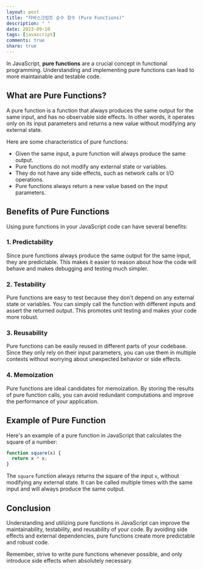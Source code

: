 ```yaml
---
layout: post
title: "자바스크립트 순수 함수 (Pure Functions)"
description: " "
date: 2023-09-10
tags: [javascript]
comments: true
share: true
---
```


In JavaScript, **pure functions** are a crucial concept in functional programming. Understanding and implementing pure functions can lead to more maintainable and testable code.

## What are Pure Functions?

A pure function is a function that always produces the same output for the same input, and has no observable side effects. In other words, it operates only on its input parameters and returns a new value without modifying any external state.

Here are some characteristics of pure functions:

- Given the same input, a pure function will always produce the same output.
- Pure functions do not modify any external state or variables.
- They do not have any side effects, such as network calls or I/O operations.
- Pure functions always return a new value based on the input parameters.

## Benefits of Pure Functions

Using pure functions in your JavaScript code can have several benefits:

### 1. Predictability

Since pure functions always produce the same output for the same input, they are predictable. This makes it easier to reason about how the code will behave and makes debugging and testing much simpler.

### 2. Testability

Pure functions are easy to test because they don't depend on any external state or variables. You can simply call the function with different inputs and assert the returned output. This promotes unit testing and makes your code more robust.

### 3. Reusability

Pure functions can be easily reused in different parts of your codebase. Since they only rely on their input parameters, you can use them in multiple contexts without worrying about unexpected behavior or side effects.

### 4. Memoization

Pure functions are ideal candidates for memoization. By storing the results of pure function calls, you can avoid redundant computations and improve the performance of your application.

## Example of Pure Function

Here's an example of a pure function in JavaScript that calculates the square of a number:

```javascript
function square(x) {
  return x * x;
}
```

The `square` function always returns the square of the input `x`, without modifying any external state. It can be called multiple times with the same input and will always produce the same output.

## Conclusion

Understanding and utilizing pure functions in JavaScript can improve the maintainability, testability, and reusability of your code. By avoiding side effects and external dependencies, pure functions create more predictable and robust code.

Remember, strive to write pure functions whenever possible, and only introduce side effects when absolutely necessary.